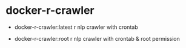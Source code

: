 # docker-r-crawler

- docker-r-crawler:latest
  r nlp crawler with crontab

- docker-r-crawler:root
  r nlp crawler with crontab & root permission
